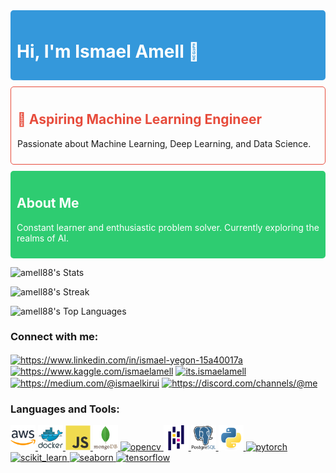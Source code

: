  <!-- Title with colored background -->
<div style="background-color: #3498db; padding: 10px; border-radius: 5px;">
  <h1 style="color: #ffffff;">Hi, I'm Ismael Amell 👋</h1>
</div>

<!-- Section with border and padding -->
<div style="border: 1px solid #e74c3c; padding: 10px; border-radius: 5px; margin-top: 10px;">
  <h2 style="color: #e74c3c;">🚀 Aspiring Machine Learning Engineer</h2>
  <p>Passionate about Machine Learning, Deep Learning, and Data Science.</p>
</div>

<!-- Another section with different style -->
<div style="background-color: #2ecc71; color: #ffffff; padding: 10px; border-radius: 5px; margin-top: 10px;">
  <h2>About Me</h2>
  <p>Constant learner and enthusiastic problem solver. Currently exploring the realms of AI.</p>
</div>


![amell88's Stats](https://github-readme-stats.vercel.app/api?username=amell88&theme=vue&show_icons=true&hide_border=false&count_private=true)

![amell88's Streak](https://github-readme-streak-stats.herokuapp.com/?user=amell88&theme=vue&hide_border=false)

![amell88's Top Languages](https://github-readme-stats.vercel.app/api/top-langs/?username=amell88&theme=vue&show_icons=true&hide_border=false&layout=compact)


<h3 align="left">Connect with me:</h3>
<p align="left">
<a href="https://linkedin.com/in/https://www.linkedin.com/in/ismael-yegon-15a40017a" target="blank"><img align="center" src="https://raw.githubusercontent.com/rahuldkjain/github-profile-readme-generator/master/src/images/icons/Social/linked-in-alt.svg" alt="https://www.linkedin.com/in/ismael-yegon-15a40017a" height="30" width="40" /></a>
<a href="https://kaggle.com/https://www.kaggle.com/ismaelamell" target="blank"><img align="center" src="https://raw.githubusercontent.com/rahuldkjain/github-profile-readme-generator/master/src/images/icons/Social/kaggle.svg" alt="https://www.kaggle.com/ismaelamell" height="30" width="40" /></a>
<a href="https://instagram.com/its.ismaelamell" target="blank"><img align="center" src="https://raw.githubusercontent.com/rahuldkjain/github-profile-readme-generator/master/src/images/icons/Social/instagram.svg" alt="its.ismaelamell" height="30" width="40" /></a>
<a href="https://medium.com/https://medium.com/@ismaelkirui" target="blank"><img align="center" src="https://raw.githubusercontent.com/rahuldkjain/github-profile-readme-generator/master/src/images/icons/Social/medium.svg" alt="https://medium.com/@ismaelkirui" height="30" width="40" /></a>
<a href="https://discord.gg/https://discord.com/channels/@me" target="blank"><img align="center" src="https://raw.githubusercontent.com/rahuldkjain/github-profile-readme-generator/master/src/images/icons/Social/discord.svg" alt="https://discord.com/channels/@me" height="30" width="40" /></a>
</p>

<h3 align="left">Languages and Tools:</h3>
<p align="left"> <a href="https://aws.amazon.com" target="_blank" rel="noreferrer"> <img src="https://raw.githubusercontent.com/devicons/devicon/master/icons/amazonwebservices/amazonwebservices-original-wordmark.svg" alt="aws" width="40" height="40"/> </a> <a href="https://www.docker.com/" target="_blank" rel="noreferrer"> <img src="https://raw.githubusercontent.com/devicons/devicon/master/icons/docker/docker-original-wordmark.svg" alt="docker" width="40" height="40"/> </a> <a href="https://developer.mozilla.org/en-US/docs/Web/JavaScript" target="_blank" rel="noreferrer"> <img src="https://raw.githubusercontent.com/devicons/devicon/master/icons/javascript/javascript-original.svg" alt="javascript" width="40" height="40"/> </a> <a href="https://www.mongodb.com/" target="_blank" rel="noreferrer"> <img src="https://raw.githubusercontent.com/devicons/devicon/master/icons/mongodb/mongodb-original-wordmark.svg" alt="mongodb" width="40" height="40"/> </a> <a href="https://opencv.org/" target="_blank" rel="noreferrer"> <img src="https://www.vectorlogo.zone/logos/opencv/opencv-icon.svg" alt="opencv" width="40" height="40"/> </a> <a href="https://pandas.pydata.org/" target="_blank" rel="noreferrer"> <img src="https://raw.githubusercontent.com/devicons/devicon/2ae2a900d2f041da66e950e4d48052658d850630/icons/pandas/pandas-original.svg" alt="pandas" width="40" height="40"/> </a> <a href="https://www.postgresql.org" target="_blank" rel="noreferrer"> <img src="https://raw.githubusercontent.com/devicons/devicon/master/icons/postgresql/postgresql-original-wordmark.svg" alt="postgresql" width="40" height="40"/> </a> <a href="https://www.python.org" target="_blank" rel="noreferrer"> <img src="https://raw.githubusercontent.com/devicons/devicon/master/icons/python/python-original.svg" alt="python" width="40" height="40"/> </a> <a href="https://pytorch.org/" target="_blank" rel="noreferrer"> <img src="https://www.vectorlogo.zone/logos/pytorch/pytorch-icon.svg" alt="pytorch" width="40" height="40"/> </a> <a href="https://scikit-learn.org/" target="_blank" rel="noreferrer"> <img src="https://upload.wikimedia.org/wikipedia/commons/0/05/Scikit_learn_logo_small.svg" alt="scikit_learn" width="40" height="40"/> </a> <a href="https://seaborn.pydata.org/" target="_blank" rel="noreferrer"> <img src="https://seaborn.pydata.org/_images/logo-mark-lightbg.svg" alt="seaborn" width="40" height="40"/> </a> <a href="https://www.tensorflow.org" target="_blank" rel="noreferrer"> <img src="https://www.vectorlogo.zone/logos/tensorflow/tensorflow-icon.svg" alt="tensorflow" width="40" height="40"/> </a> </p>
